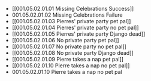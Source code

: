 - [[001.05.02.01.01 Missing Celebrations Success]]
- 001.05.02.01.02 Missing Celebrations Failure
- [[001.05.02.01.03 Pierres' private party pet pal]]
- [[001.05.02.01.04 Pierres' private party no pet pal]]
- [[001.05.02.01.05 Pierres' private party Django dead]]
- [[001.05.02.01.06 No private party pet pal]]
- [[001.05.02.01.07 No private party no pet pal]]
- [[001.05.02.01.08 No private party Django dead]]
- [[001.05.02.01.09 Pierre takes a nap pet pal]]
- [[001.05.02.01.10 Pierre takes a nap no pet pal]]
- 001.05.02.01.10 Pierre takes a nap no pet pal